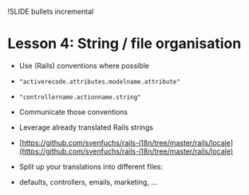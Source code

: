 !SLIDE bullets incremental

# Lesson 4: String / file organisation #

* Use (Rails) conventions where possible

* `"activerecode.attributes.modelname.attribute"`

* `"controllername.actionname.string"`

* Communicate those conventions

* Leverage already translated Rails strings

* [https://github.com/svenfuchs/rails-i18n/tree/master/rails/locale](https://github.com/svenfuchs/rails-i18n/tree/master/rails/locale)

* Split up your translations into different files: 

* defaults, controllers, emails, marketing, ...